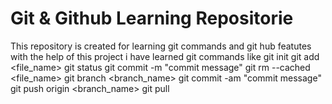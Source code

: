# Git & Github Learning Repositorie 
This repository is created for learning git commands and git hub featutes
with the help of this project i have learned git commands like
git init
git add <file_name>
git status
git commit -m "commit message"
git rm --cached <file_name>
git branch <branch_name>
git commit -am "commit message"
git push origin <branch_name>
git pull
